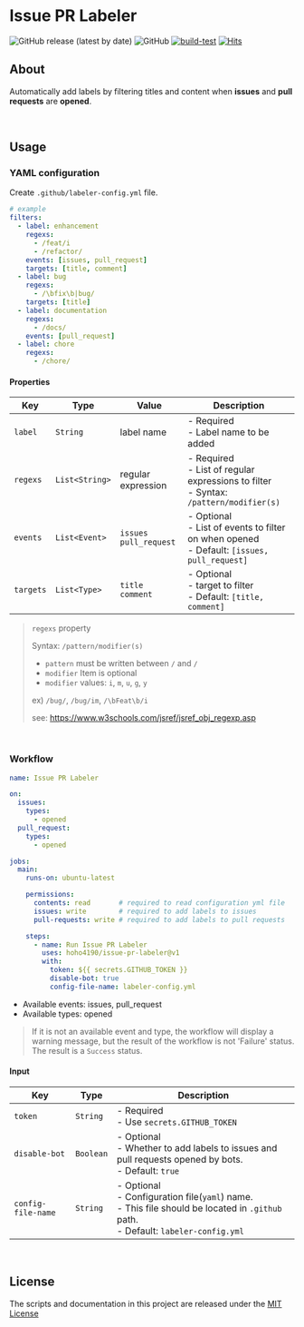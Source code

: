 # Issue PR Labeler

![GitHub release (latest by date)](https://img.shields.io/github/v/release/hoho4190/issue-pr-labeler)
![GitHub](https://img.shields.io/github/license/hoho4190/issue-pr-labeler?color=informational)
[![build-test](https://github.com/hoho4190/issue-pr-labeler/actions/workflows/test.yml/badge.svg)](https://github.com/hoho4190/issue-pr-labeler/actions/workflows/test.yml)
[![Hits](https://hits.seeyoufarm.com/api/count/incr/badge.svg?url=https%3A%2F%2Fgithub.com%2Fhoho4190%2Fissue-pr-labeler&count_bg=%2333CA56&title_bg=%23555555&icon=&icon_color=%23E7E7E7&title=hits&edge_flat=false)](https://github.com/hoho4190/issue-pr-labeler)

## About

Automatically add labels by filtering titles and content when **issues** and **pull requests** are **opened**.

<br>

## Usage

### YAML configuration

Create `.github/labeler-config.yml` file.

```yaml
# example
filters:
  - label: enhancement
    regexs:
      - /feat/i
      - /refactor/
    events: [issues, pull_request]
    targets: [title, comment]
  - label: bug
    regexs:
      - /\bfix\b|bug/
    targets: [title]
  - label: documentation
    regexs:
      - /docs/
    events: [pull_request]
  - label: chore
    regexs:
      - /chore/
```

#### Properties

| Key       | Type           | Value                       | Description                                                                                    |
| --------- | -------------- | --------------------------- | ---------------------------------------------------------------------------------------------- |
| `label`   | `String`       | label name                  | - Required<br>- Label name to be added                                                         |
| `regexs`  | `List<String>` | regular expression          | - Required<br>- List of regular expressions to filter<br>- Syntax: `/pattern/modifier(s)`      |
| `events`  | `List<Event>`  | `issues`<br> `pull_request` | - Optional<br>- List of events to filter on when opened<br>- Default: `[issues, pull_request]` |
| `targets` | `List<Type>`   | `title`<br> `comment`       | - Optional<br>- target to filter<br>- Default: `[title, comment]`                              |

> `regexs` property
>
> Syntax: `/pattern/modifier(s)`
>
> - `pattern` must be written between `/` and `/`
> - `modifier` Item is optional
> - `modifier` values: `i`, `m`, `u`, `g`, `y`
>
> ex) `/bug/`, `/bug/im`, `/\bFeat\b/i`
>
> see: https://www.w3schools.com/jsref/jsref_obj_regexp.asp

<br>

### Workflow

```yaml
name: Issue PR Labeler

on:
  issues:
    types:
      - opened
  pull_request:
    types:
      - opened

jobs:
  main:
    runs-on: ubuntu-latest

    permissions:
      contents: read       # required to read configuration yml file
      issues: write        # required to add labels to issues
      pull-requests: write # required to add labels to pull requests

    steps:
      - name: Run Issue PR Labeler
        uses: hoho4190/issue-pr-labeler@v1
        with:
          token: ${{ secrets.GITHUB_TOKEN }}
          disable-bot: true
          config-file-name: labeler-config.yml
```

- Available events: issues, pull_request
- Available types: opened

> If it is not an available event and type, the workflow will display a warning message, but the result of the workflow is not 'Failure' status. The result is a `Success` status.

#### Input

| Key                | Type      | Description                                                                                                                                |
| ------------------ | --------- | ------------------------------------------------------------------------------------------------------------------------------------------ |
| `token`            | `String`  | - Required<br>- Use `secrets.GITHUB_TOKEN`                                                                                                 |
| `disable-bot`      | `Boolean` | - Optional<br> - Whether to add labels to issues and pull requests opened by bots.<br>- Default: `true`                                    |
| `config-file-name` | `String`  | - Optional<br> - Configuration file(`yaml`) name.<br>- This file should be located in `.github` path. <br> - Default: `labeler-config.yml` |

<br>

## License

The scripts and documentation in this project are released under the [MIT License](LICENSE)
